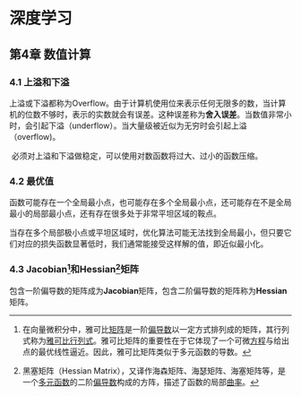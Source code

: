# 深度学习

## 第4章 数值计算

### 4.1 上溢和下溢

​		上溢或下溢都称为Overflow。由于计算机使用位来表示任何无限多的数，当计算机的位数不够时，表示的实数就会有误差。这种误差称为**舍入误差**。当数值非常小时，会引起下溢（underflow）。当大量级被近似为无穷时会引起上溢（overflow)。

​		必须对上溢和下溢做稳定，可以使用对数函数将过大、过小的函数压缩。

### 4.2 最优值

​		函数可能存在一个全局最小点，也可能存在多个全局最小点，还可能存在不是全局最小的局部最小点，还有存在很多处于非常平坦区域的鞍点。

​		当存在多个局部极小点或平坦区域时，优化算法可能无法找到全局最小，但只要它们对应的损失函数显著低时，我们通常能接受这样解的值，即近似最小化。

### 4.3 Jacobian[^1]和Hessian[^2]矩阵

​		包含一阶偏导数的矩阵成为**Jacobian**矩阵，包含二阶偏导数的矩阵称为**Hessian**矩阵。











[^1]: 在向量微积分中，雅可比[矩阵](https://baike.baidu.com/item/矩阵/18069)是一阶[偏导数](https://baike.baidu.com/item/偏导数/5536984)以一定方式排列成的矩阵，其行列式称为[雅可比行列式](https://baike.baidu.com/item/雅可比行列式/4709261)。雅可比矩阵的重要性在于它体现了一个可微[方程](https://baike.baidu.com/item/方程/6306)与给出点的最优线性逼近。因此，雅可比矩阵类似于多元函数的导数。
[^2]: 黑塞矩阵（Hessian Matrix），又译作海森矩阵、海瑟矩阵、海塞矩阵等，是一个[多元函数](https://baike.baidu.com/item/多元函数/2498728)的二阶[偏导数](https://baike.baidu.com/item/偏导数)构成的方阵，描述了函数的局部[曲率](https://baike.baidu.com/item/曲率/9985286)。

